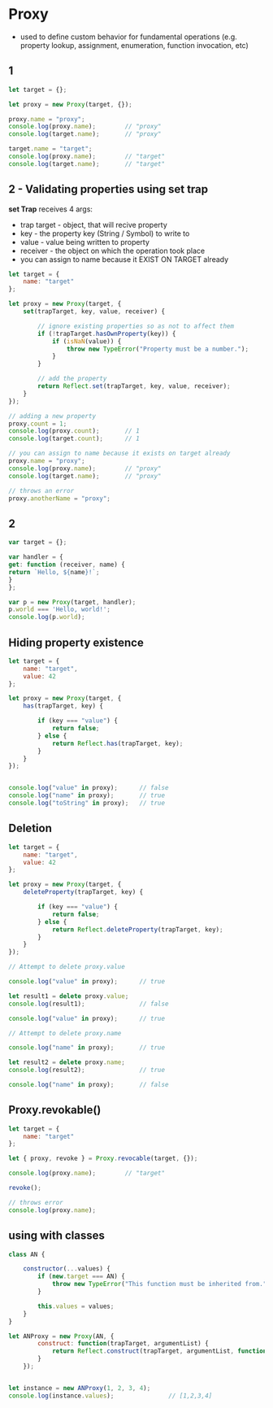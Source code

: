 # Proxy
* used to define custom behavior for fundamental operations (e.g. property lookup, assignment, enumeration, function invocation, etc)


## 1
```js
let target = {};

let proxy = new Proxy(target, {});

proxy.name = "proxy";
console.log(proxy.name);        // "proxy"
console.log(target.name);       // "proxy"

target.name = "target";
console.log(proxy.name);        // "target"
console.log(target.name);       // "target"
```

## 2 - Validating properties using set trap
**set Trap** receives 4 args:
* trap target - object, that will recive property
* key - the property key (String / Symbol) to write to
* value - value being written to property
* receiver - the object on which the operation took place
* you can assign to name because it EXIST ON TARGET already

```js
let target = {
    name: "target"
};

let proxy = new Proxy(target, {
    set(trapTarget, key, value, receiver) {

        // ignore existing properties so as not to affect them
        if (!trapTarget.hasOwnProperty(key)) {
            if (isNaN(value)) {
                throw new TypeError("Property must be a number.");
            }
        }

        // add the property
        return Reflect.set(trapTarget, key, value, receiver);
    }
});

// adding a new property
proxy.count = 1;
console.log(proxy.count);       // 1
console.log(target.count);      // 1

// you can assign to name because it exists on target already
proxy.name = "proxy";
console.log(proxy.name);        // "proxy"
console.log(target.name);       // "proxy"

// throws an error
proxy.anotherName = "proxy";
```
## 2
```js
var target = {};

var handler = {
get: function (receiver, name) {
return `Hello, ${name}!`;
}
};

var p = new Proxy(target, handler);
p.world === 'Hello, world!';
console.log(p.world);
```

## Hiding property existence
```js
let target = {
    name: "target",
    value: 42
};

let proxy = new Proxy(target, {
    has(trapTarget, key) {

        if (key === "value") {
            return false;
        } else {
            return Reflect.has(trapTarget, key);
        }
    }
});


console.log("value" in proxy);      // false
console.log("name" in proxy);       // true
console.log("toString" in proxy);   // true

```


## Deletion
```js
let target = {
    name: "target",
    value: 42
};

let proxy = new Proxy(target, {
    deleteProperty(trapTarget, key) {

        if (key === "value") {
            return false;
        } else {
            return Reflect.deleteProperty(trapTarget, key);
        }
    }
});

// Attempt to delete proxy.value

console.log("value" in proxy);      // true

let result1 = delete proxy.value;
console.log(result1);               // false

console.log("value" in proxy);      // true

// Attempt to delete proxy.name

console.log("name" in proxy);       // true

let result2 = delete proxy.name;
console.log(result2);               // true

console.log("name" in proxy);       // false

```


## Proxy.revokable()
```js
let target = {
    name: "target"
};

let { proxy, revoke } = Proxy.revocable(target, {});

console.log(proxy.name);        // "target"

revoke();

// throws error
console.log(proxy.name);
```

## using with classes
```js
class AN {

    constructor(...values) {
        if (new.target === AN) {
            throw new TypeError("This function must be inherited from.");
        }

        this.values = values;
    }
}

let ANProxy = new Proxy(AN, {
        construct: function(trapTarget, argumentList) {
            return Reflect.construct(trapTarget, argumentList, function() {});
        }
    });


let instance = new ANProxy(1, 2, 3, 4);
console.log(instance.values);               // [1,2,3,4]
```
